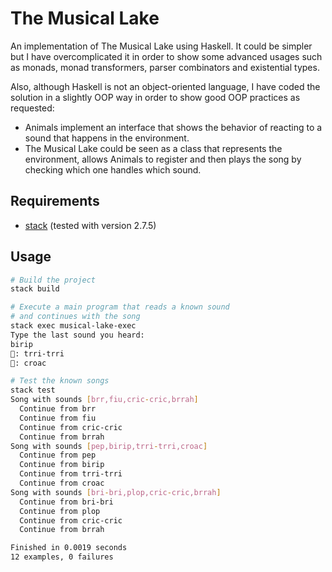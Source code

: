 # The Musical Lake

An implementation of The Musical Lake using Haskell. It could be simpler but I have overcomplicated it in order to show some advanced usages such as monads, monad transformers, parser combinators and existential types.

Also, although Haskell is not an object-oriented language, I have coded the solution in a slightly OOP way in order to show good OOP practices as requested:

* Animals implement an interface that shows the behavior of reacting to a sound that happens in the environment.
* The Musical Lake could be seen as a class that represents the environment, allows Animals to register and then plays the song by checking which one handles which sound.

## Requirements
* [stack](https://www.haskellstack.org) (tested with version 2.7.5)

## Usage

```sh 
# Build the project
stack build

# Execute a main program that reads a known sound 
# and continues with the song
stack exec musical-lake-exec
Type the last sound you heard:
birip
🦗: trri-trri
🐸: croac

# Test the known songs
stack test
Song with sounds [brr,fiu,cric-cric,brrah]
  Continue from brr
  Continue from fiu
  Continue from cric-cric
  Continue from brrah
Song with sounds [pep,birip,trri-trri,croac]
  Continue from pep
  Continue from birip
  Continue from trri-trri
  Continue from croac
Song with sounds [bri-bri,plop,cric-cric,brrah]
  Continue from bri-bri
  Continue from plop
  Continue from cric-cric
  Continue from brrah

Finished in 0.0019 seconds
12 examples, 0 failures
```
